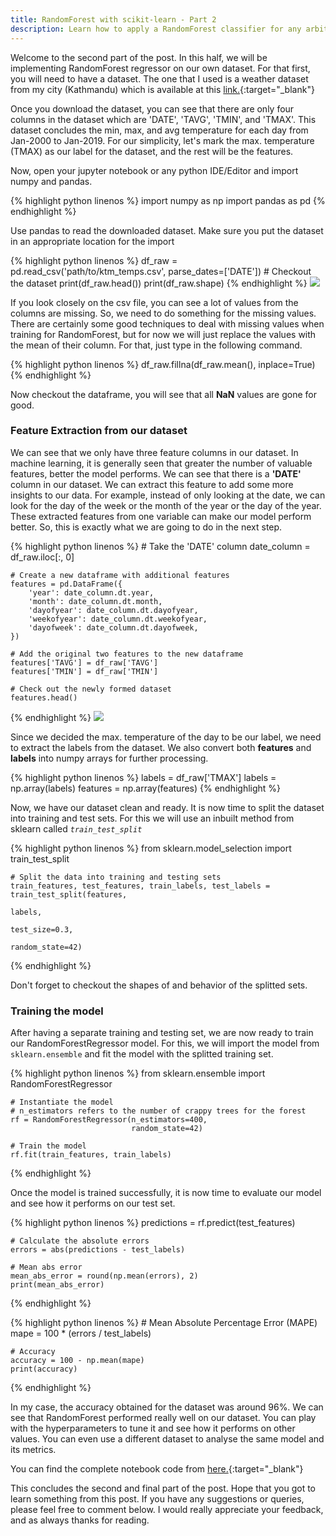```yaml
---
title: RandomForest with scikit-learn - Part 2
description: Learn how to apply a RandomForest classifier for any arbitrary dataset and generate surprisingly accurate results.
---
```


Welcome to the second part of the post. In this half, we will be implementing RandomForest regressor
on our own dataset. For that first, you will need to have a dataset. The one that I used is a weather
dataset from my city (Kathmandu) which is available at this [link.](https://drive.google.com/open?id=1UIZ_7VHtNhERrJkPe8DxoxuV3MmN7drT){:target="_blank"}

Once you download the dataset, you can see that there are only four columns in the dataset which are
'DATE', 'TAVG', 'TMIN', and 'TMAX'. This dataset concludes the min, max, and avg temperature for each
day from Jan-2000 to Jan-2019. For our simplicity, let's mark the max. temperature (TMAX) as our label
for the dataset, and the rest will be the features.

Now, open your jupyter notebook or any python IDE/Editor and import numpy and pandas.

{% highlight python linenos %}
    import numpy as np
    import pandas as pd
{% endhighlight %}

Use pandas to read the downloaded dataset. Make sure you put the dataset in an appropriate location
for the import

{% highlight python linenos %}
    df_raw = pd.read_csv('path/to/ktm_temps.csv',
                          parse_dates=['DATE'])
    # Checkout the dataset
    print(df_raw.head())
    print(df_raw.shape)
{% endhighlight %}
![](https://i.ibb.co/MgmZrB5/Screenshot-from-2019-03-16-21-03-57.png)

If you look closely on the csv file, you can see a lot of values from the columns are missing.
So, we need to do something for the missing values. There are certainly some good techniques to deal
with missing values when training for RandomForest, but for now we will just replace the values with
the mean of their column. For that, just type in the following command.

{% highlight python linenos %}
    df_raw.fillna(df_raw.mean(), inplace=True)
{% endhighlight %}

Now checkout the dataframe, you will see that all **NaN** values are gone for good.


### Feature Extraction from our dataset

We can see that we only have three feature columns in our dataset. In machine learning, it is generally seen that greater the
number of valuable features, better the model performs. We can see that there is a **'DATE'** column in our dataset.
We can extract this feature to add some more insights to our data. For example, instead of only
looking at the date, we can look for the day of the week or the month of the year or the day of the year. These
extracted features from one variable can make our model perform better. So, this is exactly what we
are going to do in the next step.

{% highlight python linenos %}
    # Take the 'DATE' column
    date_column = df_raw.iloc[:, 0]
    
    # Create a new dataframe with additional features
    features = pd.DataFrame({
        'year': date_column.dt.year,
        'month': date_column.dt.month,
        'dayofyear': date_column.dt.dayofyear,
        'weekofyear': date_column.dt.weekofyear,
        'dayofweek': date_column.dt.dayofweek,
    })
    
    # Add the original two features to the new dataframe
    features['TAVG'] = df_raw['TAVG']
    features['TMIN'] = df_raw['TMIN']
    
    # Check out the newly formed dataset
    features.head()
{% endhighlight %}
![](https://i.ibb.co/j5R7tNS/Screenshot-from-2019-03-16-21-16-49.png)

Since we decided the max. temperature of the day to be our label, we need to extract the labels from
the dataset. We also convert both **features** and **labels** into numpy arrays for further processing.

{% highlight python linenos %}
    labels = df_raw['TMAX']
    labels = np.array(labels)
    features = np.array(features)
{% endhighlight %}

Now, we have our dataset clean and ready. It is now time to split the dataset into training and
test sets. For this we will use an inbuilt method from sklearn called *`train_test_split`*

{% highlight python linenos %}
    from sklearn.model_selection import train_test_split

    # Split the data into training and testing sets
    train_features, test_features, train_labels, test_labels = train_test_split(features,
                                                                                labels,
                                                                                test_size=0.3,
                                                                                random_state=42)
{% endhighlight %}

Don't forget to checkout the shapes of and behavior of the splitted sets.

### Training the model

After having a separate training and testing set, we are now ready to train our RandomForestRegressor
model. For this, we will import the model from `sklearn.ensemble` and fit the model with the splitted
training set.


{% highlight python linenos %}
    from sklearn.ensemble import RandomForestRegressor
    
    # Instantiate the model
    # n_estimators refers to the number of crappy trees for the forest
    rf = RandomForestRegressor(n_estimators=400,
                               random_state=42)
    
    # Train the model
    rf.fit(train_features, train_labels)
{% endhighlight %}

Once the model is trained successfully, it is now time to evaluate our model and see how it performs
on our test set.

{% highlight python linenos %}
    predictions = rf.predict(test_features)
    
    # Calculate the absolute errors
    errors = abs(predictions - test_labels)
    
    # Mean abs error
    mean_abs_error = round(np.mean(errors), 2)
    print(mean_abs_error)
{% endhighlight %}


{% highlight python linenos %}
    # Mean Absolute Percentage Error (MAPE)
    mape = 100 * (errors / test_labels)
    
    # Accuracy
    accuracy = 100 - np.mean(mape)
    print(accuracy)
{% endhighlight %}


In my case, the accuracy obtained for the dataset was around 96%. We can see that RandomForest performed
really well on our dataset. You can play with the hyperparameters to tune it and see how it performs
on other values. You can even use a different dataset to analyse the same model and its metrics.

You can find the complete notebook code from [here.](https://jvn.io/asheeshcric/0ca2a7d099f846e1a407b8b9310b96c4){:target="_blank"}

This concludes the second and final part of the post. Hope that you got to learn something from this
post. If you have any suggestions or queries, please feel free to comment below. I would really 
appreciate your feedback, and as always thanks for reading.